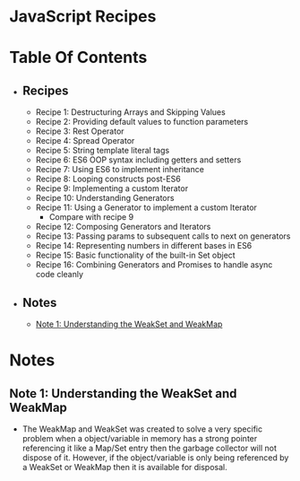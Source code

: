 # JavaScript Recipes

# Table Of Contents
  - ## Recipes
    - Recipe 1: Destructuring Arrays and Skipping Values
    - Recipe 2: Providing default values to function parameters
    - Recipe 3: Rest Operator
    - Recipe 4: Spread Operator
    - Recipe 5: String template literal tags
    - Recipe 6: ES6 OOP syntax including getters and setters
    - Recipe 7: Using ES6 to implement inheritance
    - Recipe 8: Looping constructs post-ES6
    - Recipe 9: Implementing a custom Iterator
    - Recipe 10: Understanding Generators
    - Recipe 11: Using a Generator to implement a custom Iterator
      - Compare with recipe 9
    - Recipe 12: Composing Generators and Iterators
    - Recipe 13: Passing params to subsequent calls to next on generators
    - Recipe 14: Representing numbers in different bases in ES6
    - Recipe 15: Basic functionality of the built-in Set object
    - Recipe 16: Combining Generators and Promises to handle async code cleanly
  - ## Notes
    - [Note 1: Understanding the WeakSet and WeakMap](#note-1-understanding-the-weakset-and-weakmap)

# Notes
## Note 1: Understanding the WeakSet and WeakMap
- The WeakMap and WeakSet was created to solve a very specific problem
  when a object/variable in memory has a strong pointer referencing it
  like a Map/Set entry then the garbage collector will not dispose of
  it. However, if the object/variable is only being referenced by a WeakSet
  or WeakMap then it is available for disposal.